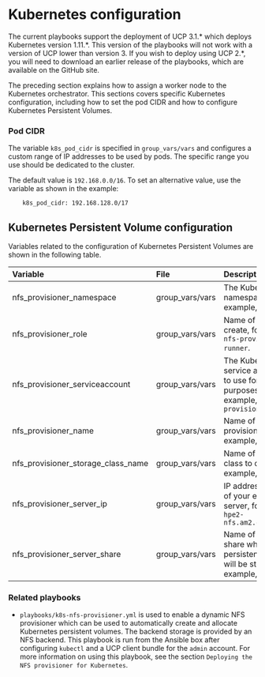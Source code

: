 # Kubernetes configuration

The current playbooks support the deployment of UCP 3.1.\* which deploys Kubernetes version 1.11.\*. This version of the playbooks will not work with a version of UCP lower than version 3. If you wish to deploy using UCP 2.\*, you will need to download an earlier release of the playbooks, which are available on the GitHub site.

The preceding section explains how to assign a worker node to the Kubernetes orchestrator. This sections covers specific Kubernetes configuration, including how to set the pod CIDR and how to configure Kubernetes Persistent Volumes.

### Pod CIDR

The variable `k8s_pod_cidr` is specified in `group_vars/vars` and configures a custom range of IP addresses to be used by pods. The specific range you use should be dedicated to the cluster.

The default value is `192.168.0.0/16`. To set an alternative value, use the variable as shown in the example:

```
    k8s_pod_cidr: 192.168.128.0/17
```

## Kubernetes Persistent Volume configuration

Variables related to the configuration of Kubernetes Persistent Volumes are shown in the following table.

|Variable|File|Description|
|:-------|:---|:----------|
|nfs\_provisioner_namespace|group\_vars/vars|The Kubernetes namespace, for example, `nfsstorage`|
|nfs\_provisioner\_role|group\_vars/vars|Name of the role to create, for example, `nfs-provisioner-runner`.|
|nfs\_provisioner\_serviceaccount|group\_vars/vars|The Kubernetes service account name to use for RBAC purposes, for example, `nfs-provisioner`|
|nfs\_provisioner\_name|group\_vars/vars|Name of the provisioner, for example, `hpe.com/nfs`|
|nfs\_provisioner\_storage\_class\_name|group\_vars/vars|Name of the storage class to create, for example, `nfs`|
|nfs\_provisioner\_server\_ip|group\_vars/vars|IP address \(or FQDN\) of your external NFS server, for example, `hpe2-nfs.am2.cloudra.local`|
|nfs\_provisioner\_server\_share|group\_vars/vars|Name of the NFS share where all the persistent volume data will be stored, for example, `/k8s`|

### Related playbooks

-   `playbooks/k8s-nfs-provisioner.yml` is used to enable a dynamic NFS provisioner which can be used to automatically create and allocate Kubernetes persistent volumes. The backend storage is provided by an NFS backend. This playbook is run from the Ansible box after configuring `kubectl` and a UCP client bundle for the `admin` account. For more information on using this playbook, see the section `Deploying the NFS provisioner for Kubernetes`.
